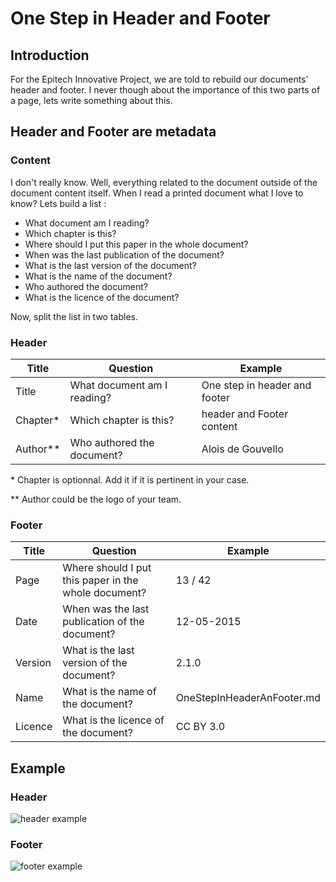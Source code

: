 # One Step in Header and Footer

## Introduction

For the Epitech Innovative Project, we are told to rebuild our documents' header and footer. I never though about the importance of this two parts of a page, lets write something about this.

## Header and Footer are metadata

### Content

I don't really know. Well, everything related to the document outside of the document content itself. When I read a printed document what I love to know? Lets build a list :

* What document am I reading?
* Which chapter is this?
* Where should I put this paper in the whole document?
* When was the last publication of the document?
* What is the last version of the document?
* What is the name of the document?
* Who authored the document?
* What is the licence of the document?

Now, split the list in two tables.

### Header

Title | Question | Example
----- | -------- | -------
Title | What document am I reading? | One step in header and footer
Chapter\* | Which chapter is this? | header and Footer content
Author\*\* | Who authored the document? | Alois de Gouvello

\* Chapter is optionnal. Add it if it is pertinent in your case. 

\*\* Author could be the logo of your team.

### Footer

Title | Question | Example
----- | -------- | -------
Page | Where should I put this paper in the whole document? | 13 / 42
Date | When was the last publication of the document? | 12-05-2015
Version | What is the last version of the document? | 2.1.0
Name | What is the name of the document? | OneStepInHeaderAnFooter.md
Licence | What is the licence of the document? | CC BY 3.0

## Example

### Header

![header example](http://i.imgur.com/brs0sh8.png)

### Footer

![footer example](http://i.imgur.com/TZ3GUIM.png)




